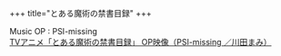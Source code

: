 +++
title="とある魔術の禁書目録"
+++



Music
OP : PSI-missing\
[TVアニメ「とある魔術の禁書目録」 OP映像（PSI-missing ／川田まみ）](https://www.youtube.com/watch?v=JwnGaYtQnjU)
